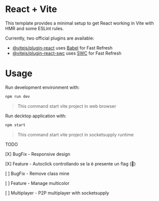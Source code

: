 # React + Vite

This template provides a minimal setup to get React working in Vite with HMR and some ESLint rules.

Currently, two official plugins are available:

- [@vitejs/plugin-react](https://github.com/vitejs/vite-plugin-react/blob/main/packages/plugin-react/README.md) uses [Babel](https://babeljs.io/) for Fast Refresh
- [@vitejs/plugin-react-swc](https://github.com/vitejs/vite-plugin-react-swc) uses [SWC](https://swc.rs/) for Fast Refresh

# Usage

Run development environment with:

```bash
npm run dev
```

> This command start vite project in web browser

Run decktop application with:

```bash
npm start
```

> This command start vite project in socketsupply runtime


TODO

[X] BugFix - Responsive design

[X] Feature - Autoclick controllando se la è presente un flag (🚩)

[ ] BugFix - Remove class mine

[ ] Feature - Manage multicolor

[ ] Multiplayer - P2P multiplayer with socketsupply